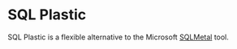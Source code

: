 ﻿# SQL Plastic

SQL Plastic is a flexible alternative to the Microsoft [SQLMetal](https://docs.microsoft.com/en-us/dotnet/framework/tools/sqlmetal-exe-code-generation-tool) tool.